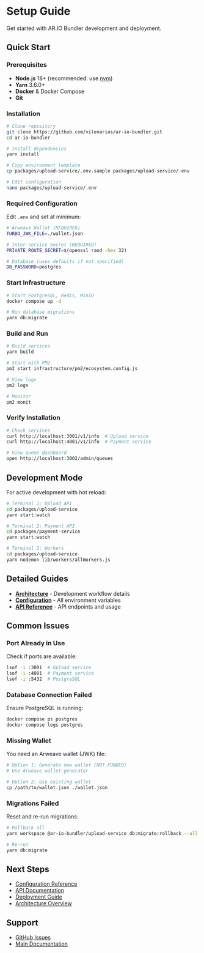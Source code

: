 # Setup Guide

Get started with AR.IO Bundler development and deployment.

## Quick Start

### Prerequisites

- **Node.js** 18+ (recommended: use [nvm](https://github.com/nvm-sh/nvm))
- **Yarn** 3.6.0+
- **Docker** & Docker Compose
- **Git**

### Installation

```bash
# Clone repository
git clone https://github.com/vilenarios/ar-io-bundler.git
cd ar-io-bundler

# Install dependencies
yarn install

# Copy environment template
cp packages/upload-service/.env.sample packages/upload-service/.env

# Edit configuration
nano packages/upload-service/.env
```

### Required Configuration

Edit `.env` and set at minimum:

```bash
# Arweave Wallet (REQUIRED)
TURBO_JWK_FILE=./wallet.json

# Inter-service Secret (REQUIRED)
PRIVATE_ROUTE_SECRET=$(openssl rand -hex 32)

# Database (uses defaults if not specified)
DB_PASSWORD=postgres
```

### Start Infrastructure

```bash
# Start PostgreSQL, Redis, MinIO
docker compose up -d

# Run database migrations
yarn db:migrate
```

### Build and Run

```bash
# Build services
yarn build

# Start with PM2
pm2 start infrastructure/pm2/ecosystem.config.js

# View logs
pm2 logs

# Monitor
pm2 monit
```

### Verify Installation

```bash
# Check services
curl http://localhost:3001/v1/info  # Upload service
curl http://localhost:4001/v1/info  # Payment service

# View queue dashboard
open http://localhost:3002/admin/queues
```

## Development Mode

For active development with hot reload:

```bash
# Terminal 1: Upload API
cd packages/upload-service
yarn start:watch

# Terminal 2: Payment API
cd packages/payment-service
yarn start:watch

# Terminal 3: Workers
cd packages/upload-service
yarn nodemon lib/workers/allWorkers.js
```

## Detailed Guides

- **[Architecture](../architecture/ARCHITECTURE.md#development)** - Development workflow details
- **[Configuration](../architecture/ARCHITECTURE.md#configuration)** - All environment variables
- **[API Reference](../api/README.md)** - API endpoints and usage

## Common Issues

### Port Already in Use

Check if ports are available:
```bash
lsof -i :3001  # Upload service
lsof -i :4001  # Payment service
lsof -i :5432  # PostgreSQL
```

### Database Connection Failed

Ensure PostgreSQL is running:
```bash
docker compose ps postgres
docker compose logs postgres
```

### Missing Wallet

You need an Arweave wallet (JWK) file:
```bash
# Option 1: Generate new wallet (NOT FUNDED)
# Use Arweave wallet generator

# Option 2: Use existing wallet
cp /path/to/wallet.json ./wallet.json
```

### Migrations Failed

Reset and re-run migrations:
```bash
# Rollback all
yarn workspace @ar-io-bundler/upload-service db:migrate:rollback --all

# Re-run
yarn db:migrate
```

## Next Steps

- [Configuration Reference](../architecture/ARCHITECTURE.md#configuration)
- [API Documentation](../api/README.md)
- [Deployment Guide](../operations/)
- [Architecture Overview](../architecture/ARCHITECTURE.md)

## Support

- [GitHub Issues](https://github.com/vilenarios/ar-io-bundler/issues)
- [Main Documentation](../README.md)
